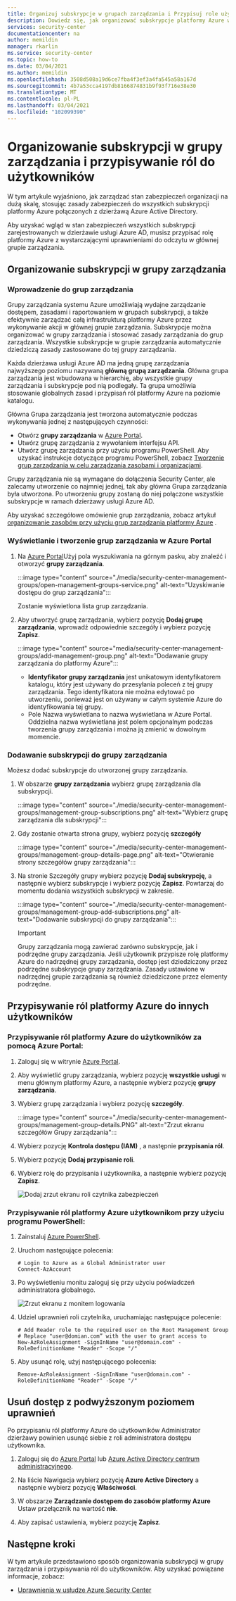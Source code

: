 ```yaml
---
title: Organizuj subskrypcje w grupach zarządzania i Przypisuj role użytkownikom Azure Security Center
description: Dowiedz się, jak organizować subskrypcje platformy Azure w grupy zarządzania w Azure Security Center i przypisywać role do użytkowników w organizacji
services: security-center
documentationcenter: na
author: memildin
manager: rkarlin
ms.service: security-center
ms.topic: how-to
ms.date: 03/04/2021
ms.author: memildin
ms.openlocfilehash: 3508d508a19d6ce7fba4f3ef3a4fa545a58a167d
ms.sourcegitcommit: 4b7a53cca4197db8166874831b9f93f716e38e30
ms.translationtype: MT
ms.contentlocale: pl-PL
ms.lasthandoff: 03/04/2021
ms.locfileid: "102099390"
---
```

# <a name="organize-subscriptions-into-management-groups-and-assign-roles-to-users"></a>Organizowanie subskrypcji w grupy zarządzania i przypisywanie ról do użytkowników

W tym artykule wyjaśniono, jak zarządzać stan zabezpieczeń organizacji na dużą skalę, stosując zasady zabezpieczeń do wszystkich subskrypcji platformy Azure połączonych z dzierżawą Azure Active Directory.

Aby uzyskać wgląd w stan zabezpieczeń wszystkich subskrypcji zarejestrowanych w dzierżawie usługi Azure AD, musisz przypisać rolę platformy Azure z wystarczającymi uprawnieniami do odczytu w głównej grupie zarządzania.


## <a name="organize-your-subscriptions-into-management-groups"></a>Organizowanie subskrypcji w grupy zarządzania

### <a name="introduction-to-management-groups"></a>Wprowadzenie do grup zarządzania

Grupy zarządzania systemu Azure umożliwiają wydajne zarządzanie dostępem, zasadami i raportowaniem w grupach subskrypcji, a także efektywnie zarządzać całą infrastrukturą platformy Azure przez wykonywanie akcji w głównej grupie zarządzania. Subskrypcje można organizować w grupy zarządzania i stosować zasady zarządzania do grup zarządzania. Wszystkie subskrypcje w grupie zarządzania automatycznie dziedziczą zasady zastosowane do tej grupy zarządzania. 

Każda dzierżawa usługi Azure AD ma jedną grupę zarządzania najwyższego poziomu nazywaną **główną grupą zarządzania**. Główna grupa zarządzania jest wbudowana w hierarchię, aby wszystkie grupy zarządzania i subskrypcje pod nią podlegały. Ta grupa umożliwia stosowanie globalnych zasad i przypisań ról platformy Azure na poziomie katalogu. 

Główna Grupa zarządzania jest tworzona automatycznie podczas wykonywania jednej z następujących czynności: 
- Otwórz **grupy zarządzania** w [Azure Portal](https://portal.azure.com).
- Utwórz grupę zarządzania z wywołaniem interfejsu API.
- Utwórz grupę zarządzania przy użyciu programu PowerShell. Aby uzyskać instrukcje dotyczące programu PowerShell, zobacz [Tworzenie grup zarządzania w celu zarządzania zasobami i organizacjami](../governance/management-groups/create-management-group-portal.md).

Grupy zarządzania nie są wymagane do dołączenia Security Center, ale zalecamy utworzenie co najmniej jednej, tak aby główna Grupa zarządzania była utworzona. Po utworzeniu grupy zostaną do niej połączone wszystkie subskrypcje w ramach dzierżawy usługi Azure AD. 


Aby uzyskać szczegółowe omówienie grup zarządzania, zobacz artykuł [organizowanie zasobów przy użyciu grup zarządzania platformy Azure](../governance/management-groups/overview.md) .

### <a name="view-and-create-management-groups-in-the-azure-portal"></a>Wyświetlanie i tworzenie grup zarządzania w Azure Portal

1. Na [Azure Portal](https://portal.azure.com)Użyj pola wyszukiwania na górnym pasku, aby znaleźć i otworzyć **grupy zarządzania**.

    :::image type="content" source="./media/security-center-management-groups/open-management-groups-service.png" alt-text="Uzyskiwanie dostępu do grup zarządzania":::

    Zostanie wyświetlona lista grup zarządzania.

1. Aby utworzyć grupę zarządzania, wybierz pozycję **Dodaj grupę zarządzania**, wprowadź odpowiednie szczegóły i wybierz pozycję **Zapisz**.

    :::image type="content" source="media/security-center-management-groups/add-management-group.png" alt-text="Dodawanie grupy zarządzania do platformy Azure":::

    - **Identyfikator grupy zarządzania** jest unikatowym identyfikatorem katalogu, który jest używany do przesyłania poleceń z tej grupy zarządzania. Tego identyfikatora nie można edytować po utworzeniu, ponieważ jest on używany w całym systemie Azure do identyfikowania tej grupy. 
    - Pole Nazwa wyświetlana to nazwa wyświetlana w Azure Portal. Oddzielna nazwa wyświetlana jest polem opcjonalnym podczas tworzenia grupy zarządzania i można ją zmienić w dowolnym momencie.  


### <a name="add-subscriptions-to-a-management-group"></a>Dodawanie subskrypcji do grupy zarządzania
Możesz dodać subskrypcje do utworzonej grupy zarządzania.

1. W obszarze **grupy zarządzania** wybierz grupę zarządzania dla subskrypcji.

    :::image type="content" source="./media/security-center-management-groups/management-group-subscriptions.png" alt-text="Wybierz grupę zarządzania dla subskrypcji":::

1. Gdy zostanie otwarta strona grupy, wybierz pozycję **szczegóły**

    :::image type="content" source="./media/security-center-management-groups/management-group-details-page.png" alt-text="Otwieranie strony szczegółów grupy zarządzania":::

1. Na stronie Szczegóły grupy wybierz pozycję **Dodaj subskrypcję**, a następnie wybierz subskrypcje i wybierz pozycję **Zapisz**. Powtarzaj do momentu dodania wszystkich subskrypcji w zakresie.

    :::image type="content" source="./media/security-center-management-groups/management-group-add-subscriptions.png" alt-text="Dodawanie subskrypcji do grupy zarządzania":::
   > [!IMPORTANT]
   > Grupy zarządzania mogą zawierać zarówno subskrypcje, jak i podrzędne grupy zarządzania. Jeśli użytkownik przypisze rolę platformy Azure do nadrzędnej grupy zarządzania, dostęp jest dziedziczony przez podrzędne subskrypcje grupy zarządzania. Zasady ustawione w nadrzędnej grupie zarządzania są również dziedziczone przez elementy podrzędne. 



## <a name="assign-azure-roles-to-other-users"></a>Przypisywanie ról platformy Azure do innych użytkowników

### <a name="assign-azure-roles-to-users-through-the-azure-portal"></a>Przypisywanie ról platformy Azure do użytkowników za pomocą Azure Portal: 
1. Zaloguj się w witrynie [Azure Portal](https://portal.azure.com). 
1. Aby wyświetlić grupy zarządzania, wybierz pozycję **wszystkie usługi** w menu głównym platformy Azure, a następnie wybierz pozycję **grupy zarządzania**.
1.  Wybierz grupę zarządzania i wybierz pozycję **szczegóły**.

    :::image type="content" source="./media/security-center-management-groups/management-group-details.PNG" alt-text="Zrzut ekranu szczegółów Grupy zarządzania":::

1. Wybierz pozycję **Kontrola dostępu (IAM)** , a następnie **przypisania ról**.
1. Wybierz pozycję **Dodaj przypisanie roli**.
1. Wybierz rolę do przypisania i użytkownika, a następnie wybierz pozycję **Zapisz**.  
   
   ![Dodaj zrzut ekranu roli czytnika zabezpieczeń](./media/security-center-management-groups/asc-security-reader.png)

### <a name="assign-azure-roles-to-users-with-powershell"></a>Przypisywanie ról platformy Azure użytkownikom przy użyciu programu PowerShell: 
1. Zainstaluj [Azure PowerShell](/powershell/azure/install-az-ps).
2. Uruchom następujące polecenia: 

    ```azurepowershell
    # Login to Azure as a Global Administrator user
    Connect-AzAccount
    ```

3. Po wyświetleniu monitu zaloguj się przy użyciu poświadczeń administratora globalnego. 

    ![Zrzut ekranu z monitem logowania](./media/security-center-management-groups/azurerm-sign-in.PNG)

4. Udziel uprawnień roli czytelnika, uruchamiając następujące polecenie:

    ```azurepowershell
    # Add Reader role to the required user on the Root Management Group
    # Replace "user@domian.com” with the user to grant access to
    New-AzRoleAssignment -SignInName "user@domain.com" -RoleDefinitionName "Reader" -Scope "/"
    ```
5. Aby usunąć rolę, użyj następującego polecenia: 

    ```azurepowershell
    Remove-AzRoleAssignment -SignInName "user@domain.com" -RoleDefinitionName "Reader" -Scope "/" 
    ```

## <a name="remove-elevated-access"></a>Usuń dostęp z podwyższonym poziomem uprawnień 

Po przypisaniu ról platformy Azure do użytkowników Administrator dzierżawy powinien usunąć siebie z roli administratora dostępu użytkownika.

1. Zaloguj się do [Azure Portal](https://portal.azure.com) lub [Azure Active Directory centrum administracyjnego](https://aad.portal.azure.com).

2. Na liście Nawigacja wybierz pozycję **Azure Active Directory** a następnie wybierz pozycję **Właściwości**.

3. W obszarze **Zarządzanie dostępem do zasobów platformy Azure** Ustaw przełącznik na wartość **nie**.

4. Aby zapisać ustawienia, wybierz pozycję **Zapisz**.



## <a name="next-steps"></a>Następne kroki
W tym artykule przedstawiono sposób organizowania subskrypcji w grupy zarządzania i przypisywania ról do użytkowników. Aby uzyskać powiązane informacje, zobacz:

- [Uprawnienia w usłudze Azure Security Center](security-center-permissions.md)